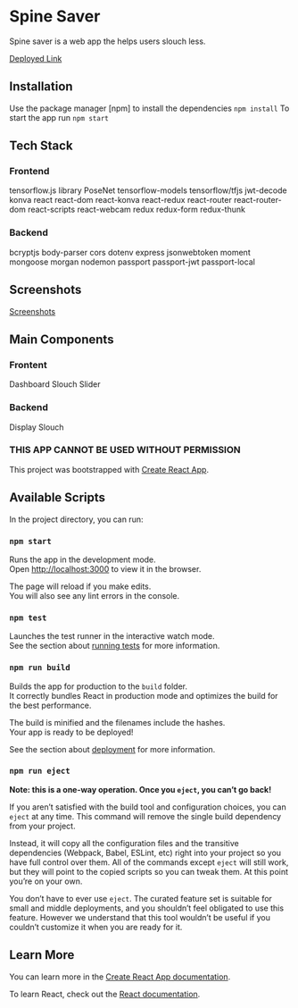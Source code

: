 # Spine Saver
Spine saver is a web app the helps users slouch less.

[Deployed Link](https://spine-saver-client.herokuapp.com/settings)

## Installation
Use the package manager [npm] to install the dependencies
`npm install`
To start the app run 
`npm start`

## Tech Stack
  ### Frontend
  tensorflow.js library PoseNet
  tensorflow-models
  tensorflow/tfjs
  jwt-decode
  konva
  react
  react-dom
  react-konva
  react-redux
  react-router
  react-router-dom
  react-scripts
  react-webcam
  redux
  redux-form
  redux-thunk
  ### Backend
  bcryptjs
  body-parser
  cors
  dotenv
  express
  jsonwebtoken
  moment
  mongoose
  morgan
  nodemon
  passport
  passport-jwt
  passport-local

## Screenshots
[Screenshots](https://drive.google.com/open?id=1QwxdwigI14OX9cmHUv7S1fAbPxwLHjZq)

## Main Components
### Frontent
Dashboard 
Slouch Slider
### Backend
Display
Slouch

### THIS APP CANNOT BE USED WITHOUT PERMISSION


This project was bootstrapped with [Create React App](https://github.com/facebook/create-react-app).

## Available Scripts

In the project directory, you can run:

### `npm start`

Runs the app in the development mode.<br>
Open [http://localhost:3000](http://localhost:3000) to view it in the browser.

The page will reload if you make edits.<br>
You will also see any lint errors in the console.

### `npm test`

Launches the test runner in the interactive watch mode.<br>
See the section about [running tests](https://facebook.github.io/create-react-app/docs/running-tests) for more information.

### `npm run build`

Builds the app for production to the `build` folder.<br>
It correctly bundles React in production mode and optimizes the build for the best performance.

The build is minified and the filenames include the hashes.<br>
Your app is ready to be deployed!

See the section about [deployment](https://facebook.github.io/create-react-app/docs/deployment) for more information.

### `npm run eject`

**Note: this is a one-way operation. Once you `eject`, you can’t go back!**

If you aren’t satisfied with the build tool and configuration choices, you can `eject` at any time. This command will remove the single build dependency from your project.

Instead, it will copy all the configuration files and the transitive dependencies (Webpack, Babel, ESLint, etc) right into your project so you have full control over them. All of the commands except `eject` will still work, but they will point to the copied scripts so you can tweak them. At this point you’re on your own.

You don’t have to ever use `eject`. The curated feature set is suitable for small and middle deployments, and you shouldn’t feel obligated to use this feature. However we understand that this tool wouldn’t be useful if you couldn’t customize it when you are ready for it.

## Learn More

You can learn more in the [Create React App documentation](https://facebook.github.io/create-react-app/docs/getting-started).

To learn React, check out the [React documentation](https://reactjs.org/).
